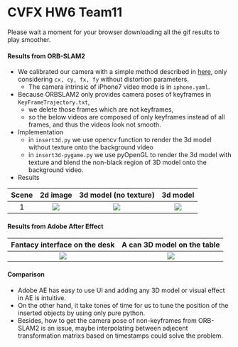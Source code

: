 # CVFX HW6 Team11

Please wait a moment for your browser downloading all the gif results to play smoother.

#### Results from ORB-SLAM2
- We calibrated our camera with a simple method described in [here](https://www.oreilly.com/library/view/programming-computer-vision/9781449341916/ch04.html?fbclid=IwAR0f7qhc-c8D7RrQNjl4qOsQ_xED30K9FhtgvQwdSeZTaS4v6vtbiHiGZ-Q), only considering ```cx, cy, fx, fy``` without distortion parameters.
    - The camera intrinsic of iPhone7 video mode is in ```iphone.yaml```.
- Because ORBSLAM2 only provides camera poses of keyframes in ```KeyFrameTrajectory.txt```,
    -  we delete those frames which are not keyframes,
    - so the below videos are composed of only keyframes instead of all frames, and thus the videos look not smooth.
- Implementation
    - in ```insert3d.py``` we use opencv function to render the 3d model without texture onto the background video
    - in ```insert3d-pygame.py``` we use pyOpenGL to render the 3d model with texture and blend the non-black region of 3D model onto the background video.
- Results

| Scene | 2d image | 3d model (no texture) | 3d model |
| :---: | :--: | :--: | :--: |
| 1 | ![](result/room-2d.gif) | ![](result/room-3d-notexture.gif) | ![](result/room-3d.gif) |




#### Results from Adobe After Effect
| Fantacy interface on the desk | A can 3D model on the table |
| :--: | :--: |
| ![](AE-result/result0.gif) | ![](AE-result/result1.gif) |


#### Comparison
- Adobe AE has easy to use UI and adding any 3D model or visual effect in AE is intuitive. 
- On the other hand, it take tones of time for us to tune the position of the inserted objects by using only pure python.
- Besides, how to get the camera pose of non-keyframes from ORB-SLAM2 is an issue, maybe interpolating between adjecent transformation matrixs based on timestamps could solve the problem.
